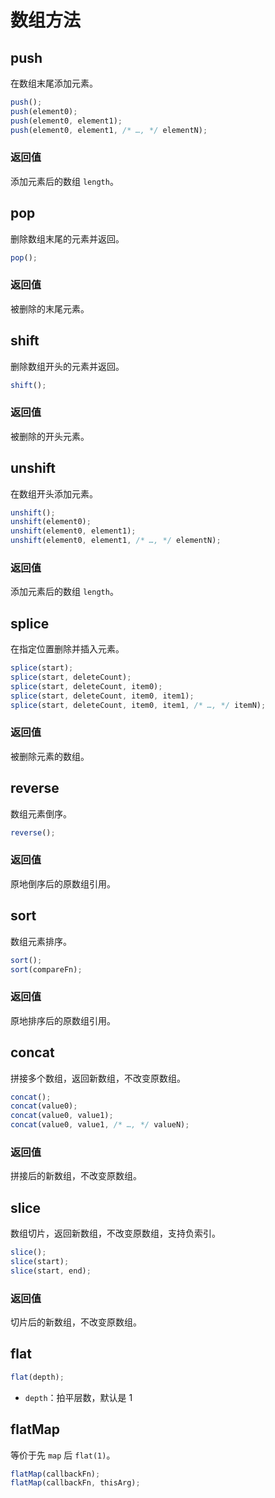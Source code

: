 # 数组方法

## push

在数组末尾添加元素。

```js
push();
push(element0);
push(element0, element1);
push(element0, element1, /* …, */ elementN);
```

### 返回值

添加元素后的数组 `length`。

## pop

删除数组末尾的元素并返回。

```js
pop();
```

### 返回值

被删除的末尾元素。

## shift

删除数组开头的元素并返回。

```js
shift();
```

### 返回值

被删除的开头元素。

## unshift

在数组开头添加元素。

```js
unshift();
unshift(element0);
unshift(element0, element1);
unshift(element0, element1, /* …, */ elementN);
```

### 返回值

添加元素后的数组 `length`。

## splice

在指定位置删除并插入元素。

```js
splice(start);
splice(start, deleteCount);
splice(start, deleteCount, item0);
splice(start, deleteCount, item0, item1);
splice(start, deleteCount, item0, item1, /* …, */ itemN);
```

### 返回值

被删除元素的数组。

## reverse

数组元素倒序。

```js
reverse();
```

### 返回值

原地倒序后的原数组引用。

## sort

数组元素排序。

```js
sort();
sort(compareFn);
```

### 返回值

原地排序后的原数组引用。

## concat

拼接多个数组，返回新数组，不改变原数组。

```js
concat();
concat(value0);
concat(value0, value1);
concat(value0, value1, /* …, */ valueN);
```

### 返回值

拼接后的新数组，不改变原数组。

## slice

数组切片，返回新数组，不改变原数组，支持负索引。

```js
slice();
slice(start);
slice(start, end);
```

### 返回值

切片后的新数组，不改变原数组。

## flat

```js
flat(depth);
```

- `depth`：拍平层数，默认是 1

## flatMap

等价于先 `map` 后 `flat(1)`。

```js
flatMap(callbackFn);
flatMap(callbackFn, thisArg);
```
